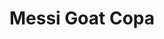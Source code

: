 ---
title: 'Messi Goat Copa'
category: futbol
designSlug: messi-goat-copa
image: '/products/idolos/messi-goat-copa/principal.jpg'
imageHover: '/products/idolos/messi-goat-copa/normal.jpg'
prendas: [
    {   
        title: 'Remera',
        slug: 'remera',          
        image: '/products/idolos/messi-goat-copa/normal.jpg',
        price: 'remerasPrecio',
        talles: 'remerasTalles'
    },
    {
        title: 'Remera Oversize',
        slug: 'remera-oversize',
        image: '/products/idolos/messi-goat-copa/oversize.jpg',
        price: 'oversizePrecio',
        talles: 'oversizeTalles'
    },
    {
        title: 'Pupera Oversize',
        slug: 'pupera-oversize',
        image: '/products/idolos/messi-goat-copa/pupera.jpg',
        price: 'remerasPrecio',
        talles: 'oversizePuperasTalles'
    },
    {
         title: 'Buzo',
         slug: 'buzo',
         image: '/products/idolos/messi-goat-copa/buzo.jpg',
         price: buzosPrecio,
        talles: 'BuzosTalles'
     },
    {
        title: 'Musculosa M',
        slug: 'musculosa-mujer',
        image: '/products/idolos/messi-goat-copa/musculosa.jpg',
        price: 'musculosaPrecio',
        talles: 'musculosasMujerTalles'
    },
    {
        title: 'Musculosa H',
        slug: 'musculoso',
        image: '/products/idolos/messi-goat-copa/musculoso.jpg',
        price: 'musculosaPrecio',
        talles: 'musculosasHombreTalles'
    }
]
---